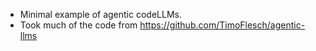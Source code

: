 - Minimal example of agentic codeLLMs.
- Took much of the code from https://github.com/TimoFlesch/agentic-llms
